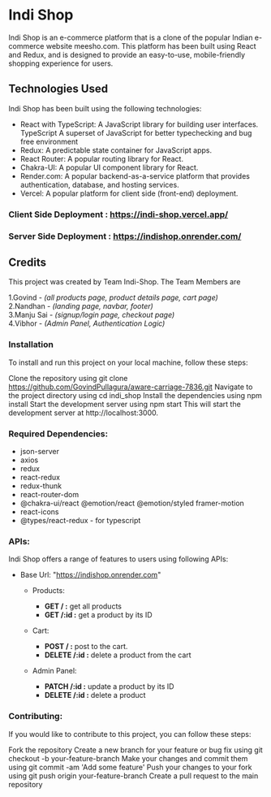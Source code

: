 # Indi Shop
Indi Shop is an e-commerce platform that is a clone of the popular Indian e-commerce website meesho.com. This platform has been built using React and Redux, and is designed to provide an easy-to-use, mobile-friendly shopping experience for users.

## Technologies Used
Indi Shop has been built using the following technologies:

- React with TypeScript: A JavaScript library for building user interfaces. TypeScript A superset of JavaScript for better typechecking and bug free environment
- Redux: A predictable state container for JavaScript apps.
- React Router: A popular routing library for React.
- Chakra-UI: A popular UI component library for React.
- Render.com: A popular backend-as-a-service platform that provides authentication, database, and hosting services.
- Vercel: A popular platform for client side (front-end) deployment.



### Client Side Deployment : https://indi-shop.vercel.app/
### Server Side Deployment : https://indishop.onrender.com/


## Credits
This project was created by Team Indi-Shop. The Team Members are 
<br>

1.Govind - _(all products page, product details page, cart page)_
<br> 
2.Nandhan -  _(landing page, navbar, footer)_
<br> 
3.Manju Sai - _(signup/login page, checkout page)_
<br> 
4.Vibhor -  _(Admin Panel, Authentication Logic)_

### Installation
To install and run this project on your local machine, follow these steps:

Clone the repository using git clone https://github.com/GovindPullagura/aware-carriage-7836.git
Navigate to the project directory using cd indi_shop
Install the dependencies using npm install
Start the development server using npm start
This will start the development server at http://localhost:3000.

### Required Dependencies:
   - json-server
   - axios
   - redux
   - react-redux
   - redux-thunk
   - react-router-dom
   - @chakra-ui/react @emotion/react @emotion/styled framer-motion
   - react-icons
   - @types/react-redux - for typescript

### APIs:
Indi Shop offers a range of features to users using following APIs:

- Base Url: "https://indishop.onrender.com"

   - Products:
       - __GET / :__ get all products
       - __GET /:id :__ get a product by its ID
       
   - Cart:
       -  __POST / :__  post to the cart.
       - __DELETE /:id :__ delete a product from the cart

   - Admin Panel:
       - __PATCH /:id :__ update a product by its ID
       - __DELETE /:id :__ delete a product



### Contributing:

If you would like to contribute to this project, you can follow these steps:

Fork the repository
Create a new branch for your feature or bug fix using git checkout -b your-feature-branch
Make your changes and commit them using git commit -am 'Add some feature'
Push your changes to your fork using git push origin your-feature-branch
Create a pull request to the main repository
